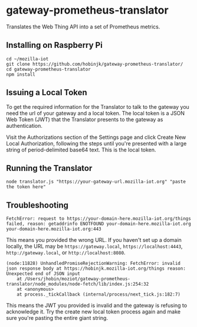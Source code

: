 # gateway-prometheus-translator

Translates the Web Thing API into a set of Prometheus metrics.

## Installing on Raspberry Pi
```shell
cd ~/mozilla-iot
git clone https://github.com/hobinjk/gateway-prometheus-translator/
cd gateway-prometheus-translator
npm install
```

## Issuing a Local Token

To get the required information for the Translator to talk to the gateway you
need the url of your gateway and a local token. The local token is a JSON Web
Token (JWT) that the Translator presents to the gateway as authentication.

Visit the Authorizations section of the Settings page and click Create New
Local Authorization, following the steps until you're presented with a large
string of period-delimited base64 text. This is the local token.

## Running the Translator
```shell
node translator.js "https://your-gateway-url.mozilla-iot.org" "paste the token here"
```

## Troubleshooting
```
FetchError: request to https://your-domain-here.mozilla-iot.org/things failed, reason: getaddrinfo ENOTFOUND your-domain-here.mozilla-iot.org your-domain-here.mozilla-iot.org:443
```
This means you provided the wrong URL. If you haven't set up a domain locally,
the URL may be `https://gateway.local`, `https://localhost:4443`,
`http://gateway.local`, or `http://localhost:8080`.

```
(node:11828) UnhandledPromiseRejectionWarning: FetchError: invalid json response body at https://hobinjk.mozilla-iot.org/things reason: Unexpected end of JSON input
    at /Users/jhobin/moziot/gateway-prometheus-translator/node_modules/node-fetch/lib/index.js:254:32
    at <anonymous>
    at process._tickCallback (internal/process/next_tick.js:182:7)
```
This means the JWT you provided is invalid and the gateway is refusing to
acknowledge it. Try the create new local token process again and make sure
you're pasting the entire giant string.
